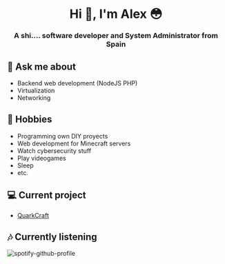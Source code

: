 
<h1 align="center">Hi 👋, I'm Alex 😳</h1>
<h3 align="center">A shi.... software developer and System Administrator from Spain</h3>

## 💬 Ask me about
- Backend web development (NodeJS PHP)
- Virtualization
- Networking

## 📅 Hobbies
- Programming own DIY proyects
- Web development for Minecraft servers
- Watch cybersecurity stuff
- Play videogames
- Sleep
- etc.

## 💻 Current project
- [QuarkCraft](https://quarkcraft.net)

## 🎶 Currently listening
![spotify-github-profile](https://spotify-github-profile.vercel.app/api/view?uid=0mkd4kjylz02pgc5k00mptev7&cover_image=true&theme=natemoo-re&bar_color=53b14f&bar_color_cover=true)

